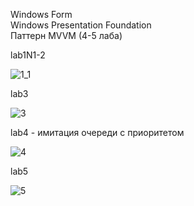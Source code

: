 Windows Form  
Windows Presentation Foundation  
Паттерн MVVM (4-5 лаба)  


lab1N1-2  

![1_1](https://user-images.githubusercontent.com/35968157/213937345-63382534-adb7-4647-9a9b-b3f6f6c62fd5.png)

lab3  

![3](https://user-images.githubusercontent.com/35968157/213937359-81d656ad-f788-4b41-bef5-a013bba51dfb.png)

lab4 - имитация очереди с приоритетом

![4](https://user-images.githubusercontent.com/35968157/213937462-95938b6f-0c90-4b68-ab6d-29e991e558e8.png)

lab5  

![5](https://user-images.githubusercontent.com/35968157/213937366-8adbf2a9-f65d-4716-8a5b-a1f338fb5a77.png)
